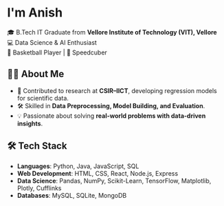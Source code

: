 # I'm Anish

🎓 B.Tech IT Graduate from **Vellore Institute of Technology (VIT), Vellore**  
💻 Data Science & AI Enthusiast  
🏀 Basketball Player | 🧩 Speedcuber

## 🧑‍💻 About Me
- 🔬 Contributed to research at **CSIR–IICT**, developing regression models for scientific data.  
- 🛠 Skilled in **Data Preprocessing, Model Building, and Evaluation**.   
- 💡 Passionate about solving **real-world problems with data-driven insights**. 

## 🛠️ Tech Stack
- **Languages**: Python, Java, JavaScript, SQL  
- **Web Development**: HTML, CSS, React, Node.js, Express  
- **Data Science**: Pandas, NumPy, Scikit-Learn, TensorFlow, Matplotlib, Plotly, Cufflinks 
- **Databases**: MySQL, SQLite, MongoDB
<!--
**AnishBadithe/AnishBadithe** is a ✨ _special_ ✨ repository because its `README.md` (this file) appears on your GitHub profile.

Here are some ideas to get you started:

- 🔭 I’m currently working on ...
- 🌱 I’m currently learning ...
- 👯 I’m looking to collaborate on ...
- 🤔 I’m looking for help with ...
- 💬 Ask me about ...
- 📫 How to reach me: ...
- 😄 Pronouns: ...
- ⚡ Fun fact: ...
-->

